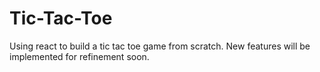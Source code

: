# Tic-Tac-Toe
Using react to build a tic tac toe game from scratch. New features will be implemented for refinement soon.

